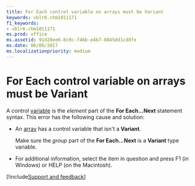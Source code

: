 ```yaml
---
title: For Each control variable on arrays must be Variant
keywords: vblr6.chm1011171
f1_keywords:
- vblr6.chm1011171
ms.prod: office
ms.assetid: 91d28ee6-8c0c-f46b-e4b7-6045dd1cd8fe
ms.date: 06/08/2017
ms.localizationpriority: medium
---
```



# For Each control variable on arrays must be Variant

A control [variable](../../Glossary/vbe-glossary.md#variable) is the _element_ part of the **For Each...Next** statement syntax. This error has the following cause and solution:



- An [array](../../Glossary/vbe-glossary.md#array) has a control variable that isn't a **Variant**.
    
    Make sure the  _group_ part of the **For Each...Next** is a **Variant** type variable.
    
- For additional information, select the item in question and press F1 (in Windows) or HELP (on the Macintosh).

[!include[Support and feedback](~/includes/feedback-boilerplate.md)]